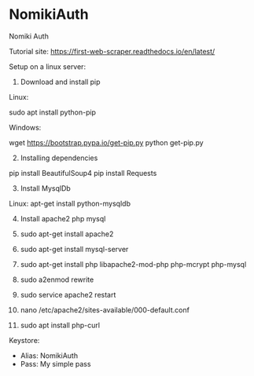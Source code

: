 # NomikiAuth
Nomiki Auth

Tutorial site: https://first-web-scraper.readthedocs.io/en/latest/

Setup on a linux server:

1) Download and install pip

Linux: 

sudo apt install python-pip

Windows:

wget https://bootstrap.pypa.io/get-pip.py
python get-pip.py

2) Installing dependencies

pip install BeautifulSoup4
pip install Requests

3) Install MysqlDb

Linux:
apt-get install python-mysqldb

4) Install apache2 php mysql

1) sudo apt-get install apache2
2) sudo apt-get install mysql-server
3) sudo apt-get install php libapache2-mod-php php-mcrypt php-mysql
4) sudo a2enmod rewrite
5) sudo service apache2 restart
6) nano /etc/apache2/sites-available/000-default.conf
7) sudo apt install php-curl 

Keystore:

- Alias: NomikiAuth
- Pass: My simple pass




